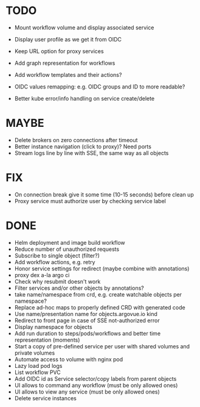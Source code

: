 # TODO

* Mount workflow volume and display associated service
* Display user profile as we get it from OIDC

* Keep URL option for proxy services
* Add graph representation for workflows
* Add workflow templates and their actions?
* OIDC values remapping: e.g. OIDC groups and ID to more readable?
* Better kube error/info handling on service create/delete

# MAYBE

* Delete brokers on zero connections after timeout
* Better instance navigation (click to proxy)? Need ports
* Stream logs line by line with SSE, the same way as all objects

# FIX

* On connection break give it some time (10-15 seconds) before clean up
* Proxy service must authorize user by checking service label

# DONE

* Helm deployment and image build workflow
* Reduce number of unauthorized requests
* Subscribe to single object (filter?)
* Add workflow actions, e.g. retry
* Honor service settings for redirect (maybe combine with annotations)
* proxy dex a-la argo ci
* Check why resubmit doesn't work
* Filter services and/or other objects by annotations?
* take name/namespace from crd, e.g. create watchable objects per namespace?
* Replace ad-hoc maps to properly defined CRD with generated code
* Use name/presentation name for objects.argovue.io kind
* Redirect to front page in case of SSE not-authorized error
* Display namespace for objects
* Add run duration to steps/pods/workflows and better time representation (moments)
* Start a copy of pre-defined service per user with shared volumes and private volumes
* Automate access to volume with nginx pod
* Lazy load pod logs
* List workflow PVC
* Add OIDC id as Service selector/copy labels from parent objects
* UI allows to command any workflow (must be only allowed ones)
* UI allows to view any service (must be only allowed ones)
* Delete service instances
